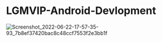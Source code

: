 # LGMVIP-Android-Devlopment
![Screenshot_2022-06-22-17-57-35-93_7b8ef37420bac8c48ccf7553f2e3bb1f](https://user-images.githubusercontent.com/81429122/175033092-4fdb7b62-7ce0-4ece-a5c5-a1df89775800.jpg)
